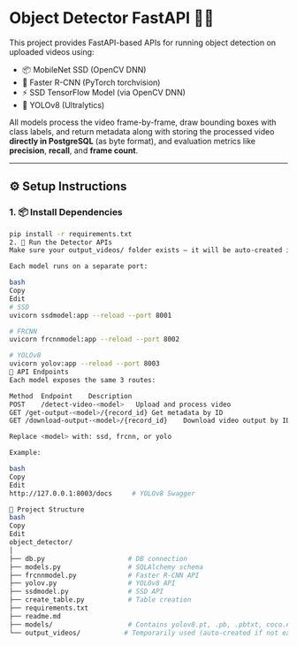 # Object Detector FastAPI 🎯🎥

This project provides FastAPI-based APIs for running object detection on uploaded videos using:
- 📦 MobileNet SSD (OpenCV DNN)
- 🧠 Faster R-CNN (PyTorch torchvision)
- ⚡ SSD TensorFlow Model (via OpenCV DNN)
- 🧠 YOLOv8 (Ultralytics)

All models process the video frame-by-frame, draw bounding boxes with class labels, and return metadata along with storing the processed video **directly in PostgreSQL** (as byte format), and evaluation metrics like **precision**, **recall**, and **frame count**.

---

## ⚙️ Setup Instructions

### 1. 📦 Install Dependencies

```bash
pip install -r requirements.txt
2. 🚀 Run the Detector APIs
Make sure your output_videos/ folder exists — it will be auto-created if not.

Each model runs on a separate port:

bash
Copy
Edit
# SSD
uvicorn ssdmodel:app --reload --port 8001

# FRCNN
uvicorn frcnnmodel:app --reload --port 8002

# YOLOv8
uvicorn yolov:app --reload --port 8003
🧪 API Endpoints
Each model exposes the same 3 routes:

Method	Endpoint	Description
POST	/detect-video-<model>	Upload and process video
GET	/get-output-<model>/{record_id}	Get metadata by ID
GET	/download-output-<model>/{record_id}	Download video output by ID

Replace <model> with: ssd, frcnn, or yolo

Example:

bash
Copy
Edit
http://127.0.0.1:8003/docs     # YOLOv8 Swagger

📁 Project Structure
bash
Copy
Edit
object_detector/
│
├── db.py                     # DB connection
├── models.py                 # SQLAlchemy schema
├── frcnnmodel.py             # Faster R-CNN API
├── yolov.py                  # YOLOv8 API
├── ssdmodel.py               # SSD API
├── create_table.py           # Table creation
├── requirements.txt
├── readme.md
├── models/                   # Contains yolov8.pt, .pb, .pbtxt, coco.names
└── output_videos/           # Temporarily used (auto-created if not exists)
